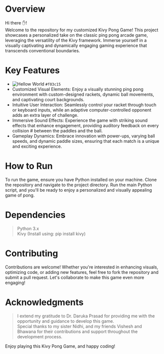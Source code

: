 # Overview
Hi there ✋!  
Welcome to the repository for my customized Kivy Pong Game! This project showcases a personalized take on the classic ping pong arcade game, leveraging the versatility of the Kivy framework. Immerse yourself in a visually captivating and dynamically engaging gaming experience that transcends conventional boundaries.

# Key Features
- ![Hellow World](https://via.placeholder.com/15/f03c15/f03c15.png) `#f03c15`
- Customized Visual Elements: Enjoy a visually stunning ping pong environment with custom-designed rackets, dynamic ball movements, and captivating court backgrounds.
- Intuitive User Interaction: Seamlessly control your racket through touch or keyboard inputs, while an adaptive computer-controlled opponent adds an extra layer of challenge.
- Immersive Sound Effects: Experience the game with striking sound effects that enhance engagement, providing auditory feedback on every collision # between the paddles and the ball.
- Gameplay Dynamics: Embrace innovation with power-ups, varying ball speeds, and dynamic paddle sizes, ensuring that each match is a unique and exciting experience.

# How to Run
To run the game, ensure you have Python installed on your machine. Clone the repository and navigate to the project directory. Run the main Python script, and you'll be ready to enjoy a personalized and visually appealing game of pong.


# Dependencies
> Python 3.x  
> Kivy (Install using: pip install kivy)

# Contributing
Contributions are welcome! Whether you're interested in enhancing visuals, optimizing code, or adding new features, feel free to fork the repository and submit a pull request. Let's collaborate to make this game even more engaging!

# Acknowledgments
> I extend my gratitude to Dr. Daruka Prasad for providing me with the opportunity and guidance to develop this game.    
> Special thanks to my sister Nidhi, and my friends Vishesh and Bhawana for their contributions and support throughout the development process.

Enjoy playing this Kivy Pong Game, and happy coding!
